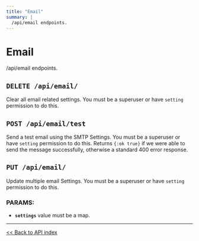 ```yaml
---
title: "Email"
summary: |
  /api/email endpoints.
---
```


# Email

/api/email endpoints.

## `DELETE /api/email/`

Clear all email related settings. You must be a superuser or have `setting` permission to do this.

## `POST /api/email/test`

Send a test email using the SMTP Settings. You must be a superuser or have `setting` permission to do this.
  Returns `{:ok true}` if we were able to send the message successfully, otherwise a standard 400 error response.

## `PUT /api/email/`

Update multiple email Settings. You must be a superuser or have `setting` permission to do this.

### PARAMS:

*  **`settings`** value must be a map.

---

[<< Back to API index](../api-documentation.md)